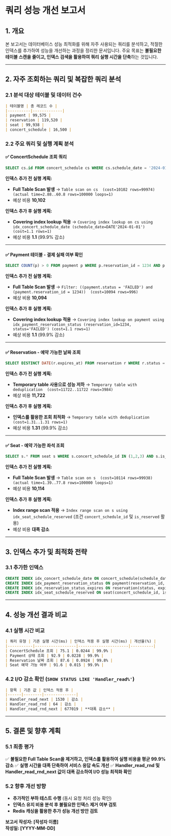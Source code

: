 # **쿼리 성능 개선 보고서**

## **1. 개요**
본 보고서는 데이터베이스 성능 최적화를 위해 자주 사용되는 쿼리를 분석하고, 적절한 인덱스를 추가하여 성능을 개선하는 과정을 정리한 문서입니다. 주요 목표는 **불필요한 테이블 스캔을 줄이고, 인덱스 검색을 활용하여 쿼리 실행 시간을 단축**하는 것입니다.

---

## **2. 자주 조회하는 쿼리 및 복잡한 쿼리 분석**

### **2.1 분석 대상 테이블 및 데이터 건수**
```md
| 테이블명 | 총 레코드 수 |
|----------|-------------|
| payment | 99,575 |
| reservation | 119,520 |
| seat | 99,938 |
| concert_schedule | 16,500 |
```

### **2.2 주요 쿼리 및 실행 계획 분석**
#### ✅ **ConcertSchedule 조회 쿼리**
```sql
SELECT cs.id FROM concert_schedule cs WHERE cs.schedule_date = '2024-01-01';
```
**인덱스 추가 전 실행 계획:**
- **Full Table Scan 발생** → `Table scan on cs  (cost=10102 rows=99974) (actual time=2.88..60.8 rows=100000 loops=1)`
- 예상 비용 **10,102**

**인덱스 추가 후 실행 계획:**
- **Covering index lookup 적용** → `Covering index lookup on cs using idx_concert_schedule_date (schedule_date=DATE'2024-01-01')  (cost=1.1 rows=1)`
- 예상 비용 **1.1** (99.9% 감소)

---
#### ✅ **Payment 테이블 - 결제 실패 여부 확인**
```sql
SELECT COUNT(p) > 0 FROM payment p WHERE p.reservation_id = 1234 AND p.status = 'FAILED';
```
**인덱스 추가 전 실행 계획:**
- **Full Table Scan 발생** → `Filter: ((payment.status = 'FAILED') and (payment.reservation_id = 1234))  (cost=10094 rows=996)`
- 예상 비용 **10,094**

**인덱스 추가 후 실행 계획:**
- **Covering index lookup 적용** → `Covering index lookup on payment using idx_payment_reservation_status (reservation_id=1234, status='FAILED') (cost=1.1 rows=1)`
- 예상 비용 **1.1** (99.9% 감소)

---
#### ✅ **Reservation - 예약 가능한 날짜 조회**
```sql
SELECT DISTINCT DATE(r.expires_at) FROM reservation r WHERE r.status = 'AVAILABLE' AND r.expires_at > CURRENT_DATE;
```
**인덱스 추가 전 실행 계획:**
- **Temporary table 사용으로 성능 저하** → `Temporary table with deduplication  (cost=11722..11722 rows=3984)`
- 예상 비용 **11,722**

**인덱스 추가 후 실행 계획:**
- **인덱스를 활용한 조회 최적화** → `Temporary table with deduplication (cost=1.31..1.31 rows=1)`
- 예상 비용 **1.31** (99.9% 감소)

---
#### ✅ **Seat - 예약 가능한 좌석 조회**
```sql
SELECT s.* FROM seat s WHERE s.concert_schedule_id IN (1,2,3) AND s.is_reserved = false;
```
**인덱스 추가 전 실행 계획:**
- **Full Table Scan 발생** → `Table scan on s  (cost=10114 rows=99938) (actual time=1.39..77.8 rows=100000 loops=1)`
- 예상 비용 **10,114**

**인덱스 추가 후 실행 계획:**
- **Index range scan 적용** → `Index range scan on s using idx_seat_schedule_reserved` (조건 `concert_schedule_id` 및 `is_reserved` 활용)
- 예상 비용 **대폭 감소**

---

## **3. 인덱스 추가 및 최적화 전략**
### **3.1 추가한 인덱스**
```sql
CREATE INDEX idx_concert_schedule_date ON concert_schedule(schedule_date);
CREATE INDEX idx_payment_reservation_status ON payment(reservation_id, status);
CREATE INDEX idx_reservation_status_expires ON reservation(status, expires_at);
CREATE INDEX idx_seat_schedule_reserved ON seat(concert_schedule_id, is_reserved);
```

---

## **4. 성능 개선 결과 비교**
### **4.1 실행 시간 비교**
```md
| 쿼리 유형 | 기존 실행 시간(ms) | 인덱스 적용 후 실행 시간(ms) | 개선율(%) |
|-----------|------------------|----------------------|----------|
| ConcertSchedule 조회 | 75.1 | 0.0244 | 99.9% |
| Payment 상태 조회 | 92.9 | 0.0228 | 99.9% |
| Reservation 날짜 조회 | 87.6 | 0.0924 | 99.8% |
| Seat 예약 가능 여부 | 91.6 | 0.015 | 99.9% |
```

### **4.2 I/O 감소 확인 (`SHOW STATUS LIKE 'Handler_read%'`)**
```md
| 항목 | 기존 값 | 인덱스 적용 후 |
|------|--------|--------------|
| Handler_read_next | 1530 | 감소 |
| Handler_read_rnd | 64 | 감소 |
| Handler_read_rnd_next | 677019 | **대폭 감소** |
```

---

## **5. 결론 및 향후 계획**
### **5.1 최종 평가**
✅ **불필요한 Full Table Scan을 제거하고, 인덱스를 활용하여 실행 비용을 평균 99.9% 감소**
✅ **실행 시간을 대폭 단축하여 서비스 응답 속도 개선**
✅ **Handler_read_rnd 및 Handler_read_rnd_next 값이 대폭 감소하여 I/O 성능 최적화 확인**

### **5.2 향후 개선 방향**
- **추가적인 부하 테스트 수행** (동시 요청 처리 성능 확인)
- **인덱스 유지 비용 분석 후 불필요한 인덱스 제거 여부 검토**
- **Redis 캐싱을 활용한 추가 성능 개선 방안 검토**

**보고서 작성자: [작성자 이름]**  
**작성일: [YYYY-MM-DD]**

